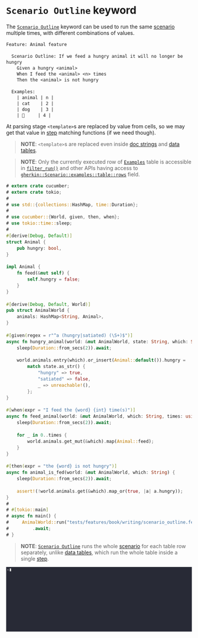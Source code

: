 `Scenario Outline` keyword
==========================

The [`Scenario Outline`] keyword can be used to run the same [scenario] multiple times, with different combinations of values.

```gherkin
Feature: Animal feature

  Scenario Outline: If we feed a hungry animal it will no longer be hungry
    Given a hungry <animal>
    When I feed the <animal> <n> times
    Then the <animal> is not hungry

  Examples: 
    | animal | n |
    | cat    | 2 |
    | dog    | 3 |
    | 🦀     | 4 |
```

At parsing stage `<template>`s are replaced by value from cells, so we may get that value in [step] matching functions (if we need though).

> __NOTE__: `<template>`s are replaced even inside [doc strings] and [data tables].

> __NOTE__: Only the currently executed row of [`Examples`] table is accessible in [`filter_run()`] and other APIs having access to [`gherkin::Scenario::examples::table::rows`] field.  

```rust
# extern crate cucumber;
# extern crate tokio;
#
# use std::{collections::HashMap, time::Duration};
#
# use cucumber::{World, given, then, when};
# use tokio::time::sleep;
#
#[derive(Debug, Default)]
struct Animal {
    pub hungry: bool,
}

impl Animal {
    fn feed(&mut self) {
        self.hungry = false;
    }
}

#[derive(Debug, Default, World)]
pub struct AnimalWorld {
    animals: HashMap<String, Animal>,
}

#[given(regex = r"^a (hungry|satiated) (\S+)$")]
async fn hungry_animal(world: &mut AnimalWorld, state: String, which: String) {
    sleep(Duration::from_secs(2)).await;

    world.animals.entry(which).or_insert(Animal::default()).hungry =
        match state.as_str() {
            "hungry" => true,
            "satiated" => false,
            _ => unreachable!(),
        };
}

#[when(expr = "I feed the {word} {int} time(s)")]
async fn feed_animal(world: &mut AnimalWorld, which: String, times: usize) {
    sleep(Duration::from_secs(2)).await;

    for _ in 0..times {
        world.animals.get_mut(&which).map(Animal::feed);
    }
}

#[then(expr = "the {word} is not hungry")]
async fn animal_is_fed(world: &mut AnimalWorld, which: String) {
    sleep(Duration::from_secs(2)).await;

    assert!(!world.animals.get(&which).map_or(true, |a| a.hungry));
}
#
# #[tokio::main]
# async fn main() {
#     AnimalWorld::run("tests/features/book/writing/scenario_outline.feature")
#         .await;
# }
```

> __NOTE__: [`Scenario Outline`] runs the whole [scenario] for each table row separately, unlike [data tables], which run the whole table inside a single [step].

![record](../rec/writing_scenario_outline.gif)




[`Examples`]: https://cucumber.io/docs/gherkin/reference#examples
[`Scenario Outline`]: https://cucumber.io/docs/gherkin/reference#scenario-outline
[`filter_run()`]: https://docs.rs/cucumber/*/cucumber/struct.Cucumber.html#method.filter_run
[`gherkin::Scenario::examples::table::rows`]: https://docs.rs/gherkin/*/gherkin/struct.Table.html#structfield.rows
[data tables]: data_tables.md
[doc strings]: doc_strings.md
[scenario]: https://cucumber.io/docs/gherkin/reference#example
[step]: https://cucumber.io/docs/gherkin/reference#steps
